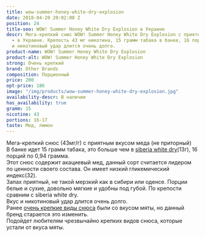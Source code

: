 ```yaml
---
title: wow-summer-honey-white-dry-explosion
date: 2018-04-20 20:02:00 Z
position: 24
title-seo: WOW! Summer Honey White Dry Explosion в Украине
descr: Мега-крепкий снюс WOW! Summer Honey White Dry Explosion с приятным вкусом меда
  - в Украине. Крепость 43 мг никотина, 15 грамм табака в банке, 16 порций.  Вкус
  и никотиновый удар длится очень долго.
product-name: WOW! Summer Honey White Dry Explosion
product-alt: WOW! Summer Honey White Dry Explosion
strong: Очень крепкий
brand: Other Brands
composition: Порционный
price: 200
opt-price: 186
image: "/img/products/wow-summer-honey-white-dry-explosion.jpg"
availability-descr: В наличии
has_availability: true
gramm: 15
nicotine: 43
portions: 16-17
taste: Мед, лимон
---
```


Мега-крепкий снюс (43мг/г) с приятным вкусом меда (не приторный)<br>
В банке идет 15 грамм табака, это больше чем в [siberia white dry](/siberia-white)(13г), 16 порций по 0,94 грамма.<br>
Этот снюс содержит акациевый мед, данный сорт считается лидером по ценности своего состава. Он имеет низкий гликемический индекс(32).<br>
Запах приятный, не такой мерзкий как в сибири или оденсе. Порции белые и сухие, довольно мягкие и удобны под губой. По крепости сравним с siberia white dry.<br>
Вкус и никотиновый удар длится очень долго.<br>
Ранее [очень крепкие виды снюса](/ultra-strong) были со вкусом мяты, но данный бренд старается это изменить.<br>
Подойдет любителям чрезвычайно крепких видов снюса, которые устали от вкуса мяты.